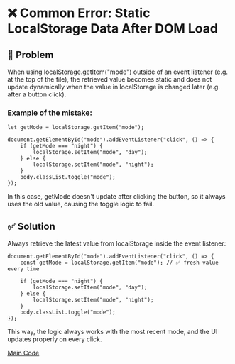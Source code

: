 # ❌ Common Error: Static LocalStorage Data After DOM Load
## 🐞 Problem
When using localStorage.getItem("mode") outside of an event listener (e.g. at the top of the file), the retrieved value becomes static and does not update dynamically when the value in localStorage is changed later (e.g. after a button click).
### Example of the mistake:
```
let getMode = localStorage.getItem("mode");

document.getElementById("mode").addEventListener("click", () => {
    if (getMode === "night") {
        localStorage.setItem("mode", "day");
    } else {
        localStorage.setItem("mode", "night");
    }
    body.classList.toggle("mode");
});
```
In this case, getMode doesn't update after clicking the button, so it always uses the old value, causing the toggle logic to fail.
## ✅ Solution
Always retrieve the latest value from localStorage inside the event listener:
```
document.getElementById("mode").addEventListener("click", () => {
    const getMode = localStorage.getItem("mode"); // ✅ fresh value every time

    if (getMode === "night") {
        localStorage.setItem("mode", "day");
    } else {
        localStorage.setItem("mode", "night");
    }
    body.classList.toggle("mode");
});
```
This way, the logic always works with the most recent mode, and the UI updates properly on every click.

[Main Code](../../JS/mode/mode.js)